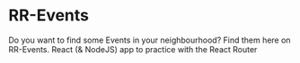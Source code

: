 # RR-Events
Do you want to find some Events in your neighbourhood? Find them here on RR-Events. React (&amp; NodeJS) app to practice with the React Router
